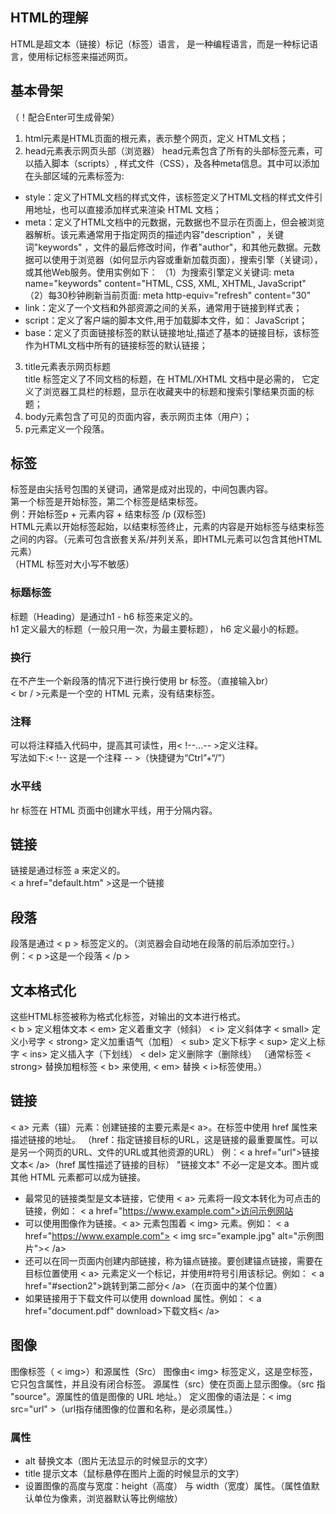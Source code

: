 ## HTML的理解
HTML是超文本（链接）标记（标签）语言，  是一种编程语言，而是一种标记语言，使用标记标签来描述网页。
## 基本骨架
 （！配合Enter可生成骨架）
1. html元素是HTML页面的根元素，表示整个网页，定义 HTML文档；
2. head元素表示网页头部（浏览器） 
head元素包含了所有的头部标签元素，可以插入脚本（scripts）, 样式文件（CSS），及各种meta信息。其中可以添加在头部区域的元素标签为: 
+ style：定义了HTML文档的样式文件，该标签定义了HTML文档的样式文件引用地址，也可以直接添加样式来渲染 HTML 文档；
+ meta：定义了HTML文档中的元数据，元数据也不显示在页面上，但会被浏览器解析。该元素通常用于指定网页的描述内容"description" ，关键词"keywords" ，文件的最后修改时间，作者"author"，和其他元数据。元数据可以使用于浏览器（如何显示内容或重新加载页面），搜索引擎（关键词），或其他Web服务。使用实例如下：
（1）为搜索引擎定义关键词:
meta name="keywords" content="HTML, CSS, XML, XHTML, JavaScript"
（2）每30秒钟刷新当前页面:
meta http-equiv="refresh" content="30"
+ link：定义了一个文档和外部资源之间的关系，通常用于链接到样式表；
+ script：定义了客户端的脚本文件,用于加载脚本文件，如： JavaScript；
+ base：定义了页面链接标签的默认链接地址,描述了基本的链接目标，该标签作为HTML文档中所有的链接标签的默认链接；
3. title元素表示网页标题  
title 标签定义了不同文档的标题，在 HTML/XHTML 文档中是必需的，
它定义了浏览器工具栏的标题，显示在收藏夹中的标题和搜索引擎结果页面的标题；
4. body元素包含了可见的页面内容，表示网页主体（用户）；
5. p元素定义一个段落。
## 标签
标签是由尖括号包围的关键词，通常是成对出现的，中间包裹内容。  
第一个标签是开始标签，第二个标签是结束标签。  
例：开始标签p + 元素内容 + 结束标签 /p (双标签)  
HTML元素以开始标签起始，以结束标签终止，元素的内容是开始标签与结束标签之间的内容。（元素可包含嵌套关系/并列关系，即HTML元素可以包含其他HTML元素）  
（HTML 标签对大小写不敏感）  
### 标题标签
标题（Heading）是通过h1 - h6 标签来定义的。  
h1 定义最大的标题（一般只用一次，为最主要标题）， h6 定义最小的标题。
### 换行
在不产生一个新段落的情况下进行换行使用 br 标签。（直接输入br）  
< br / >元素是一个空的 HTML 元素，没有结束标签。
### 注释
可以将注释插入代码中，提高其可读性，用< !--...--	>定义注释。  
写法如下:< !-- 这是一个注释 -- >（快捷键为“Ctrl”+“/”）  
### 水平线
hr 标签在 HTML 页面中创建水平线，用于分隔内容。  
## 链接
链接是通过标签  a  来定义的。  
< a href="default.htm"	>这是一个链接	</a>
## 段落
段落是通过 < p > 标签定义的。（浏览器会自动地在段落的前后添加空行。）   
例：< p >这是一个段落 < /p >
## 文本格式化
这些HTML标签被称为格式化标签，对输出的文本进行格式。  
< b >	定义粗体文本
< em>	定义着重文字（倾斜）
< i>	定义斜体字
< small>	定义小号字
< strong>	定义加重语气（加粗）
< sub>	定义下标字
< sup>	定义上标字
< ins>	定义插入字（下划线）
< del>	定义删除字（删除线）
（通常标签 < strong> 替换加粗标签 < b> 来使用, < em> 替换 < i>标签使用。）
## 链接
< a> 元素（锚）元素：创建链接的主要元素是< a>。在标签中使用 href 属性来描述链接的地址。
（href：指定链接目标的URL，这是链接的最重要属性。可以是另一个网页的URL、文件的URL或其他资源的URL）
例：< a href="url">链接文本< /a>（href 属性描述了链接的目标）
"链接文本" 不必一定是文本。图片或其他 HTML 元素都可以成为链接。
+ 最常见的链接类型是文本链接，它使用 < a> 元素将一段文本转化为可点击的链接，例如：
< a href="https://www.example.com">访问示例网站</a>
+ 可以使用图像作为链接。< a> 元素包围着 < img> 元素。例如：
< a href="https://www.example.com">
  < img src="example.jpg" alt="示例图片">< /a>
+ 还可以在同一页面内创建内部链接，称为锚点链接。要创建锚点链接，需要在目标位置使用 < a> 元素定义一个标记，并使用#符号引用该标记。例如：
< a href="#section2">跳转到第二部分< /a>（在页面中的某个位置）
+ 如果链接用于下载文件可以使用 download 属性。例如：
< a href="document.pdf" download>下载文档< /a>
## 图像
图像标签（ < img>）和源属性（Src）
图像由< img> 标签定义，这是空标签，它只包含属性，并且没有闭合标签。
源属性（src）使在页面上显示图像。（src 指 "source"。源属性的值是图像的 URL 地址。）
定义图像的语法是：< img src="url" >（url指存储图像的位置和名称，是必须属性。）
### 属性
+ alt 替换文本（图片无法显示的时候显示的文字）
+ title 提示文本（鼠标悬停在图片上面的时候显示的文字）
+ 设置图像的高度与宽度：height（高度） 与 width（宽度）属性。（属性值默认单位为像素，浏览器默认等比例缩放）

